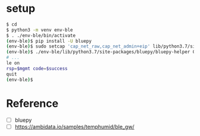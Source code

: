 # setup

```bash
$ cd
$ python3 -m venv env-ble
$ . ./env-ble/bin/activate
(env-ble)$ pip install -U bluepy
(env-ble)$ sudo setcap 'cap_net_raw,cap_net_admin+eip' lib/python3.7/site-packages/bluepy/bluepy-helper
(env-ble)$ ./env-ble/lib/python3.7/site-packages/bluepy/bluepy-helper 0
# ...
le on
rsp=$mgmt code=$success
quit
(env-ble)$
```

# Reference

  * [ ] bluepy
  * [ ] https://ambidata.io/samples/temphumid/ble_gw/
